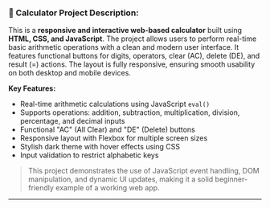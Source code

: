 ### 📱 Calculator Project Description:

This is a **responsive and interactive web-based calculator** built using **HTML, CSS, and JavaScript**. The project allows users to perform real-time basic arithmetic operations with a clean and modern user interface. It features functional buttons for digits, operators, clear (AC), delete (DE), and result (=) actions. The layout is fully responsive, ensuring smooth usability on both desktop and mobile devices.

**Key Features:**

* Real-time arithmetic calculations using JavaScript `eval()`
* Supports operations: addition, subtraction, multiplication, division, percentage, and decimal inputs
* Functional "AC" (All Clear) and "DE" (Delete) buttons
* Responsive layout with Flexbox for multiple screen sizes
* Stylish dark theme with hover effects using CSS
* Input validation to restrict alphabetic keys

> This project demonstrates the use of JavaScript event handling, DOM manipulation, and dynamic UI updates, making it a solid beginner-friendly example of a working web app.

---
